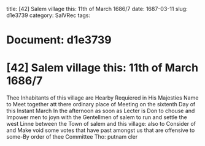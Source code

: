 title: [42] Salem village this: 11th of March 1686/7
date: 1687-03-11
slug: d1e3739
category: SalVRec
tags: 




# Document: d1e3739


# [42] Salem village this: 11th of March 1686/7

Thee Inhabitants of this village are Hearby Requiered in His Majesties Name to Meet together att there ordinary place of Meeting on the sixtenth Day of this Instant March In the afternoon as soon as Lecter is Don to chouse and Impower men to joyn with the Gentellmen of salem to run and settle the west Linne between the Town of salem and this village: also to Consider of and Make void some votes that have past amongst us that are offensive to some-By order of thee Committee Tho: putnam cler
